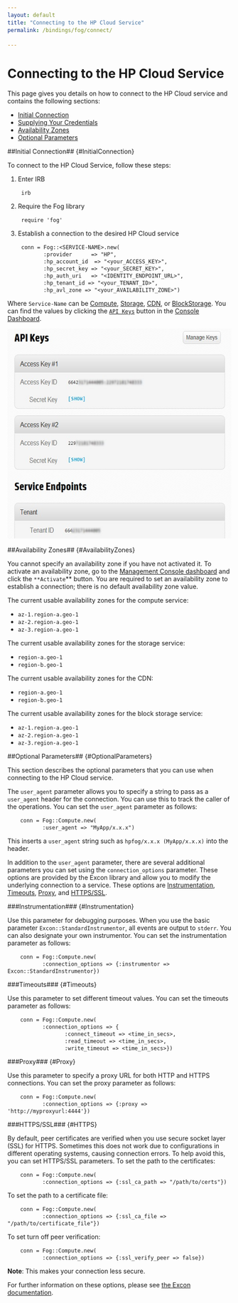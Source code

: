 ```yaml
---
layout: default
title: "Connecting to the HP Cloud Service"
permalink: /bindings/fog/connect/

---
```

# Connecting to the HP Cloud Service

This page gives you details on how to connect to the HP Cloud service and contains the following sections:

* [Initial Connection](#InitialConnection)
* [Supplying Your Credentials](#SupplyingyourCredentials)
* [Availability Zones](#AvailabilityZones)
* [Optional Parameters](#OptionalParameters)

##Initial Connection## {#InitialConnection}

To connect to the HP Cloud Service, follow these steps:

1. Enter IRB

        irb

2. Require the Fog library

        require 'fog'

3. Establish a connection to the desired HP Cloud service

        conn = Fog::<SERVICE-NAME>.new(
               :provider      => "HP",
               :hp_account_id  => "<your_ACCESS_KEY>",
               :hp_secret_key => "<your_SECRET_KEY>",
               :hp_auth_uri   => "<IDENTITY_ENDPOINT_URL>",
               :hp_tenant_id => "<your_TENANT_ID>",
               :hp_avl_zone => "<your_AVAILABILITY_ZONE>")

Where `Service-Name` can be [Compute](/bindings/fog/compute), [Storage](/bindings/fog/object-storage), [CDN](/bindings/fog/cdn), or [BlockStorage](/bindings/fog/block-storage).  You can find the values by clicking the [`API Keys`](https://console.hpcloud.com/account/api_keys) button in the [Console Dashboard](https://console.hpcloud.com/dashboard).

<img src="media/api%20keys-2.jpg" width="580" height="471" alt="" />

##Availability Zones## {#AvailabilityZones}

You cannot specify an availability zone if you have not activated it.  To activate an availability zone, go to the [Management Console dashboard](https://console.hpcloud.com/) and click the `**Activate`** button.  You are required to set an availability zone to establish a connection; there is no default availability zone value.

The current usable availability zones for the compute service:

* `az-1.region-a.geo-1`
* `az-2.region-a.geo-1`
* `az-3.region-a.geo-1`

The current usable availability zones for the storage service:

* `region-a.geo-1`
* `region-b.geo-1`

The current usable availability zones for the CDN:

* `region-a.geo-1`
* `region-b.geo-1`

The current usable availability zones for the block storage service:

* `az-1.region-a.geo-1`
* `az-2.region-a.geo-1`
* `az-3.region-a.geo-1`

##Optional Parameters## {#OptionalParameters}

This section describes the optional parameters that you can use when connecting to the HP Cloud service.

The `user_agent` parameter allows you to specify a string to pass as a `user_agent` header for the connection.  You can use this to track the caller of the operations.  You can set the `user_agent` parameter as follows:

        conn = Fog::Compute.new(
               :user_agent => "MyApp/x.x.x")

This inserts a `user_agent` string such as `hpfog/x.x.x (MyApp/x.x.x)` into the header.

In addition to the `user_agent` parameter, there are several additional parameters you can set using the `connection_options` parameter.  These options are provided by the Excon library and allow you to modify the underlying connection to a service.  These options are [Instrumentation](#Instrumentation), [Timeouts](#Timeouts), [Proxy](#Proxy), and [HTTPS/SSL](#HTTPS).

###Instrumentation### {#Instrumentation}

Use this parameter for debugging purposes.  When you use the basic parameter `Excon::StandardInstrumentor`, all events are output to `stderr`.  You can also designate your own instrumentor.  You can set the instrumentation parameter as follows:

        conn = Fog::Compute.new(
               :connection_options => {:instrumentor => Excon::StandardInstrumentor})

###Timeouts### {#Timeouts}

Use this parameter to set different timeout values.  You can set the timeouts parameter as follows:

        conn = Fog::Compute.new(
               :connection_options => {
                      :connect_timeout => <time_in_secs>, 
                      :read_timeout => <time_in_secs>, 
                      :write_timeout => <time_in_secs>})

###Proxy### {#Proxy}

Use this parameter to specify a proxy URL for both  HTTP and HTTPS connections.  You can set the proxy parameter as follows:

        conn = Fog::Compute.new(
               :connection_options => {:proxy => 'http://myproxyurl:4444'})
               
###HTTPS/SSL### {#HTTPS}

By default, peer certificates are verified when you use secure socket layer (SSL) for HTTPS.  Sometimes this does not work due to configurations in different operating systems, causing connection errors. To help avoid this, you can set  HTTPS/SSL parameters.  To set the path to the certificates:

        conn = Fog::Compute.new(
               :connection_options => {:ssl_ca_path => "/path/to/certs"})              
             
To set the path to a certificate file:

        conn = Fog::Compute.new(
               :connection_options => {:ssl_ca_file => "/path/to/certificate_file"})              

To set turn off peer verification:

        conn = Fog::Compute.new(
               :connection_options => {:ssl_verify_peer => false})              

**Note**: This makes your connection less secure.

For further information on these options, please see [the Excon documentation](http://github.com/geemus/excon).